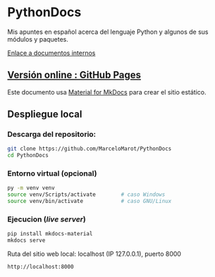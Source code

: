 # PythonDocs

Mis apuntes en español acerca del lenguaje Python y algunos de sus módulos y paquetes.

[Enlace a documentos internos](docs/index.md)


## [Versión online : GitHub Pages](https://marcelomarot.github.io/PythonDocs/)

Este documento usa [Material for MkDocs](https://squidfunk.github.io/mkdocs-material/) para crear el sitio estático. 

## Despliegue local

### Descarga del repositorio:
```bash
git clone https://github.com/MarceloMarot/PythonDocs
cd PythonDocs
```


### Entorno virtual (opcional)

```bash
py -m venv venv
source venv/Scripts/activate        # caso Windows
source venv/bin/activate            # caso GNU/Linux    
```

### Ejecucion (*live server*)


```bash
pip install mkdocs-material
mkdocs serve
```

Ruta del sitio web local: localhost (IP 127.0.0.1), puerto 8000

```bash
http://localhost:8000 
```

